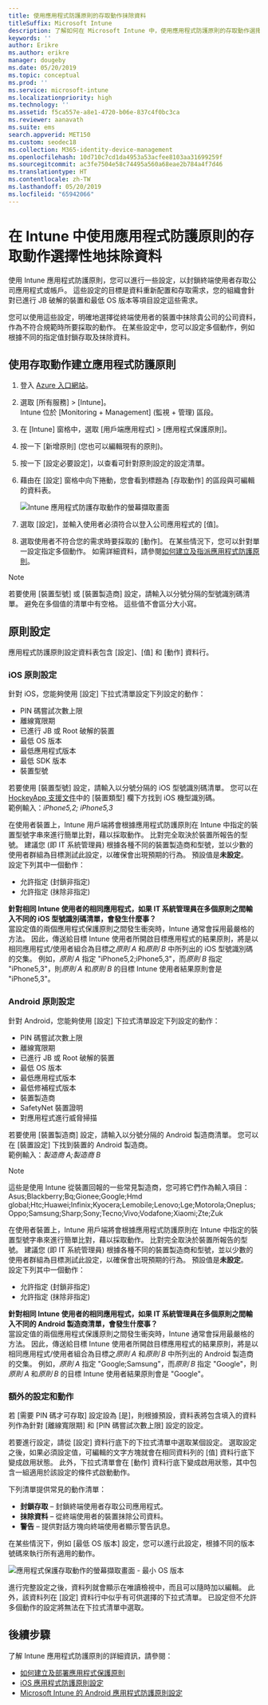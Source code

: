 ```yaml
---
title: 使用應用程式防護原則的存取動作抹除資料
titleSuffix: Microsoft Intune
description: 了解如何在 Microsoft Intune 中，使用應用程式防護原則的存取動作選擇性地抹除資料。
keywords: ''
author: Erikre
ms.author: erikre
manager: dougeby
ms.date: 05/20/2019
ms.topic: conceptual
ms.prod: ''
ms.service: microsoft-intune
ms.localizationpriority: high
ms.technology: ''
ms.assetid: f5ca557e-a8e1-4720-b06e-837c4f0bc3ca
ms.reviewer: aanavath
ms.suite: ems
search.appverid: MET150
ms.custom: seodec18
ms.collection: M365-identity-device-management
ms.openlocfilehash: 10d710c7cd1da4953a53acfee8103aa31699259f
ms.sourcegitcommit: ac3fe7504e58c74495a560a68eae2b784a4f7d46
ms.translationtype: HT
ms.contentlocale: zh-TW
ms.lasthandoff: 05/20/2019
ms.locfileid: "65942066"
---
```

# <a name="selectively-wipe-data-using-app-protection-policy-access-actions-in-intune"></a>在 Intune 中使用應用程式防護原則的存取動作選擇性地抹除資料

使用 Intune 應用程式防護原則，您可以進行一些設定，以封鎖終端使用者存取公司應用程式或帳戶。 這些設定的目標是資料重新配置和存取需求，您的組織會針對已進行 JB 破解的裝置和最低 OS 版本等項目設定這些需求。
 
您可以使用這些設定，明確地選擇從終端使用者的裝置中抹除貴公司的公司資料，作為不符合規範時所要採取的動作。 在某些設定中，您可以設定多個動作，例如根據不同的指定值封鎖存取及抹除資料。

## <a name="create-an-app-protection-policy-using-access-actions"></a>使用存取動作建立應用程式防護原則

1. 登入 [Azure 入口網站](https://portal.azure.com)。
2. 選取 [所有服務] > [Intune]。  
    Intune 位於 [Monitoring + Management] (監視 + 管理) 區段。
3. 在 [Intune] 窗格中，選取 [用戶端應用程式] > [應用程式保護原則]。
4. 按一下 [新增原則] (您也可以編輯現有的原則)。 
5. 按一下 [設定必要設定]，以查看可針對原則設定的設定清單。 
6. 藉由在 [設定] 窗格中向下捲動，您會看到標題為 [存取動作] 的區段與可編輯的資料表。

    ![Intune 應用程式防護存取動作的螢幕擷取畫面](./media/apps-selective-wipe-access-actions01.png)

7. 選取 [設定]，並輸入使用者必須符合以登入公司應用程式的 [值]。 
8. 選取使用者不符合您的需求時要採取的 [動作]。 在某些情況下，您可以針對單一設定指定多個動作。 如需詳細資料，請參閱[如何建立及指派應用程式防護原則](app-protection-policies.md)。

>[!NOTE]
> 若要使用 [裝置型號] 或 [裝置製造商] 設定，請輸入以分號分隔的型號識別碼清單。 避免在多個值的清單中有空格。 這些值不會區分大小寫。 

## <a name="policy-settings"></a>原則設定 

應用程式防護原則設定資料表包含 [設定]、[值] 和 [動作] 資料行。

### <a name="ios-policy-settings"></a>iOS 原則設定
針對 iOS，您能夠使用 [設定] 下拉式清單設定下列設定的動作：
-  PIN 碼嘗試次數上限
-  離線寬限期
-  已進行 JB 或 Root 破解的裝置
-  最低 OS 版本
-  最低應用程式版本
-  最低 SDK 版本
-  裝置型號

若要使用 [裝置型號] 設定，請輸入以分號分隔的 iOS 型號識別碼清單。 您可以在 [HockeyApp 支援文件](https://support.hockeyapp.net/kb/client-integration-ios-mac-os-x-tvos/ios-device-types)中的 [裝置類型] 欄下方找到 iOS 機型識別碼。<br>
範例輸入：*iPhone5,2; iPhone5,3*

在使用者裝置上，Intune 用戶端將會根據應用程式防護原則在 Intune 中指定的裝置型號字串來進行簡單比對，藉以採取動作。 比對完全取決於裝置所報告的型號。 建議您 (即 IT 系統管理員) 根據各種不同的裝置製造商和型號，並以少數的使用者群組為目標測試此設定，以確保會出現預期的行為。 預設值是**未設定**。<br>
設定下列其中一個動作： 
- 允許指定 (封鎖非指定)
- 允許指定 (抹除非指定)

**針對相同 Intune 使用者的相同應用程式，如果 IT 系統管理員在多個原則之間輸入不同的 iOS 型號識別碼清單，會發生什麼事？**<br>
當設定值的兩個應用程式保護原則之間發生衝突時，Intune 通常會採用最嚴格的方法。 因此，傳送給目標 Intune 使用者所開啟目標應用程式的結果原則，將是以相同應用程式/使用者組合為目標之*原則 A* 和*原則 B* 中所列出的 iOS 型號識別碼的交集。 例如，*原則 A* 指定 "iPhone5,2;iPhone5,3"，而*原則 B* 指定 "iPhone5,3"，則*原則 A* 和*原則 B* 的目標 Intune 使用者結果原則會是 "iPhone5,3"。 

### <a name="android-policy-settings"></a>Android 原則設定

針對 Android，您能夠使用 [設定] 下拉式清單設定下列設定的動作：
-  PIN 碼嘗試次數上限
-  離線寬限期
-  已進行 JB 或 Root 破解的裝置
-  最低 OS 版本
-  最低應用程式版本
-  最低修補程式版本
-  裝置製造商
-  SafetyNet 裝置證明
-  對應用程式進行威脅掃描

若要使用 [裝置製造商] 設定，請輸入以分號分隔的 Android 製造商清單。 您可以在 [裝置設定] 下找到裝置的 Android 製造商。<br>
範例輸入：*製造商 A;製造商 B* 

>[!NOTE]
> 這些是使用 Intune 從裝置回報的一些常見製造商，您可將它們作為輸入項目：Asus;Blackberry;Bq;Gionee;Google;Hmd global;Htc;Huawei;Infinix;Kyocera;Lemobile;Lenovo;Lge;Motorola;Oneplus;Oppo;Samsung;Sharp;Sony;Tecno;Vivo;Vodafone;Xiaomi;Zte;Zuk

在使用者裝置上，Intune 用戶端將會根據應用程式防護原則在 Intune 中指定的裝置型號字串來進行簡單比對，藉以採取動作。 比對完全取決於裝置所報告的型號。 建議您 (即 IT 系統管理員) 根據各種不同的裝置製造商和型號，並以少數的使用者群組為目標測試此設定，以確保會出現預期的行為。 預設值是**未設定**。<br>
設定下列其中一個動作： 
- 允許指定 (封鎖非指定)
- 允許指定 (抹除非指定)

**針對相同 Intune 使用者的相同應用程式，如果 IT 系統管理員在多個原則之間輸入不同的 Android 製造商清單，會發生什麼事？**<br>
當設定值的兩個應用程式保護原則之間發生衝突時，Intune 通常會採用最嚴格的方法。 因此，傳送給目標 Intune 使用者所開啟目標應用程式的結果原則，將是以相同應用程式/使用者組合為目標之*原則 A* 和*原則 B* 中所列出的 Android 製造商的交集。 例如，*原則 A* 指定 "Google;Samsung"，而*原則 B* 指定 "Google"，則*原則 A* 和*原則 B* 的目標 Intune 使用者結果原則會是 "Google"。 

### <a name="additional-settings-and-actions"></a>額外的設定和動作 

若 [需要 PIN 碼才可存取] 設定設為 [是]，則根據預設，資料表將包含填入的資料列作為針對 [離線寬限期] 和 [PIN 碼嘗試次數上限] 設定的設定。
 
若要進行設定，請從 [設定] 資料行底下的下拉式清單中選取某個設定。 選取設定之後，如果必須設定值，可編輯的文字方塊就會在相同資料列的 [值] 資料行底下變成啟用狀態。 此外，下拉式清單會在 [動作] 資料行底下變成啟用狀態，其中包含一組適用於該設定的條件式啟動動作。 

下列清單提供常見的動作清單：
-  **封鎖存取** – 封鎖終端使用者存取公司應用程式。
-  **抹除資料** – 從終端使用者的裝置抹除公司資料。
-  **警告** – 提供對話方塊向終端使用者顯示警告訊息。

在某些情況下，例如 [最低 OS 版本] 設定，您可以進行此設定，根據不同的版本號碼來執行所有適用的動作。 

![應用程式保護存取動作的螢幕擷取畫面 - 最小 OS 版本](./media/apps-selective-wipe-access-actions05.png)

進行完整設定之後，資料列就會顯示在唯讀檢視中，而且可以隨時加以編輯。 此外，該資料列在 [設定] 資料行中似乎有可供選擇的下拉式清單。 已設定但不允許多個動作的設定將無法在下拉式清單中選取。

## <a name="next-steps"></a>後續步驟

了解 Intune 應用程式防護原則的詳細資訊，請參閱：
- [如何建立及部署應用程式保護原則](app-protection-policies.md)
- [iOS 應用程式防護原則設定](app-protection-policy-settings-ios.md)
- [Microsoft Intune 的 Android 應用程式防護原則設定](app-protection-policy-settings-android.md) 
